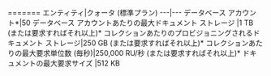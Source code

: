 =======
エンティティ|クォータ (標準プラン)
---|---
データベース アカウント*|50
データベース アカウントあたりの最大ドキュメント ストレージ |1 TB (または要求すればそれ以上)*
コレクションあたりのプロビジョニングされるドキュメント ストレージ|250 GB (または要求すればそれ以上)*
コレクションあたりの最大要求単位数 (毎秒)|250,000 RU/秒 (または要求すればそれ以上)*
ドキュメントの最大要求サイズ |512 KB

<!---HONumber=AcomDC_0330_2016-->